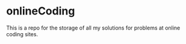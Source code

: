 # onlineCoding
This is a repo for the storage of all my solutions for problems at online coding sites.
